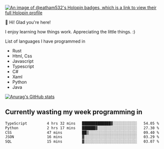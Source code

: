 [![An image of @eatham532's Holopin badges, which is a link to view their full Holopin profile](https://holopin.me/eatham532)](https://holopin.io/@eatham532)


👋 Hi! Glad you're here!

I enjoy learning how things work. Appreciating the little things. :)


List of languages I have programmed in
- Rust
- Html, Css
- Javascript
- Typescript
- C#
- Xaml
- Python
- Java

[![Anurag's GitHub stats](https://github-readme-stats.vercel.app/api?username=Eatham532&theme=dark)](https://github.com/anuraghazra/github-readme-stats)


## Currently wasting my week programming in
<!--START_SECTION:waka-->

```txt
TypeScript         4 hrs 32 mins   █████████████▓░░░░░░░░░░░   54.05 %
Python             2 hrs 17 mins   ██████▓░░░░░░░░░░░░░░░░░░   27.30 %
CSS                47 mins         ██▒░░░░░░░░░░░░░░░░░░░░░░   09.40 %
JSON               16 mins         ▓░░░░░░░░░░░░░░░░░░░░░░░░   03.29 %
SQL                15 mins         ▓░░░░░░░░░░░░░░░░░░░░░░░░   03.07 %
```

<!--END_SECTION:waka-->
